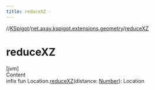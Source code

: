 ```yaml
---
title: reduceXZ -
---
```

//[KSpigot](../index.md)/[net.axay.kspigot.extensions.geometry](index.md)/[reduceXZ](reduce-x-z.md)



# reduceXZ  
[jvm]  
Content  
infix fun Location.[reduceXZ](reduce-x-z.md)(distance: [Number](https://kotlinlang.org/api/latest/jvm/stdlib/kotlin/-number/index.html)): Location  



